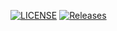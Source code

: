 [![LICENSE](https://img.shields.io/github/license/<github-username>/sem.svg?style=flat-square)](https://github.com/<Antonia2206>/sem/blob/master/LICENSE)
[![Releases](https://img.shields.io/github/release/<github-username>/sem/all.svg?style=flat-square)](https://github.com/<Antonia2206>/sem/releases)
